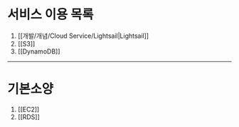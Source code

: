 # 서비스 이용 목록

1. [[개발/개념/Cloud Service/Lightsail|Lightsail]]
2. [[S3]]
3. [[DynamoDB]]

------
# 기본소양

1. [[EC2]]
2. [[RDS]]